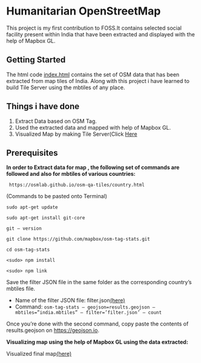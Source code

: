 # Humanitarian OpenStreetMap

This project is my first contribution to FOSS.It contains selected social facility present within India that have been extracted and displayed with the help of Mapbox GL.

## Getting Started

The html code [index.html](https://github.com/aaronakku/HOT-OSM/blob/master/index.html) contains the set of OSM data that has been extracted from map tiles of India. 
Along with this project i have learned to build Tile Server using the mbtiles of any place.

## Things i have done
1.  Extract Data based on OSM Tag.
2.  Used the extracted data and mapped with help of Mapbox GL.
3.  Visualized Map by making Tile Server(Click [Here](https://medium.com/@snehamariamsanthosh/making-of-tile-server-2ba9d397acc)
## Prerequisites
**In order to Extract data for map , the following set of commands are followed and also for mbtiles of various countries:**

` https://osmlab.github.io/osm-qa-tiles/country.html`

(Commands to be pasted onto Terminal)

```
sudo apt-get update

sudo apt-get install git-core

git — version

git clone https://github.com/mapbox/osm-tag-stats.git

cd osm-tag-stats

<sudo> npm install

<sudo> npm link
```
Save the filter JSON file in the same folder as the corresponding country’s mbtiles file.
* Name of the filter JSON file: filter.json[(here)](https://github.com/aaronakku/HOT-OSM/blob/master/filter.json)
* Command:
` osm-tag-stats — geojson=results.geojson — mbtiles=”india.mbtiles” — filter=’filter.json’ — count `

Once you’re done with the second command, copy paste the contents of results.geojson on https://geojson.io.

**Visualizing map using the help of Mapbox GL using the data extracted:**

Visualized final map[(here)](https://github.com/aaronakku/HOT-OSM/blob/master/OSM.png)
